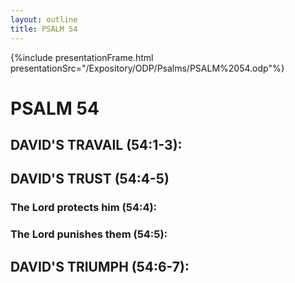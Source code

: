 ```yaml
---
layout: outline
title: PSALM 54
---
```

{%include presentationFrame.html presentationSrc="/Expository/ODP/Psalms/PSALM%2054.odp"%}

# PSALM 54 
## DAVID\'S TRAVAIL (54:1-3): 
## DAVID\'S TRUST (54:4-5) 
###  The Lord protects him (54:4): 
###  The Lord punishes them (54:5): 
## DAVID\'S TRIUMPH (54:6-7): 
